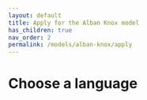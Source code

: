 ```yaml
---
layout: default
title: Apply for the Alban Knox model
has_children: true
nav_order: 2
permalink: /models/alban-knox/apply
---
```


# Choose a language
